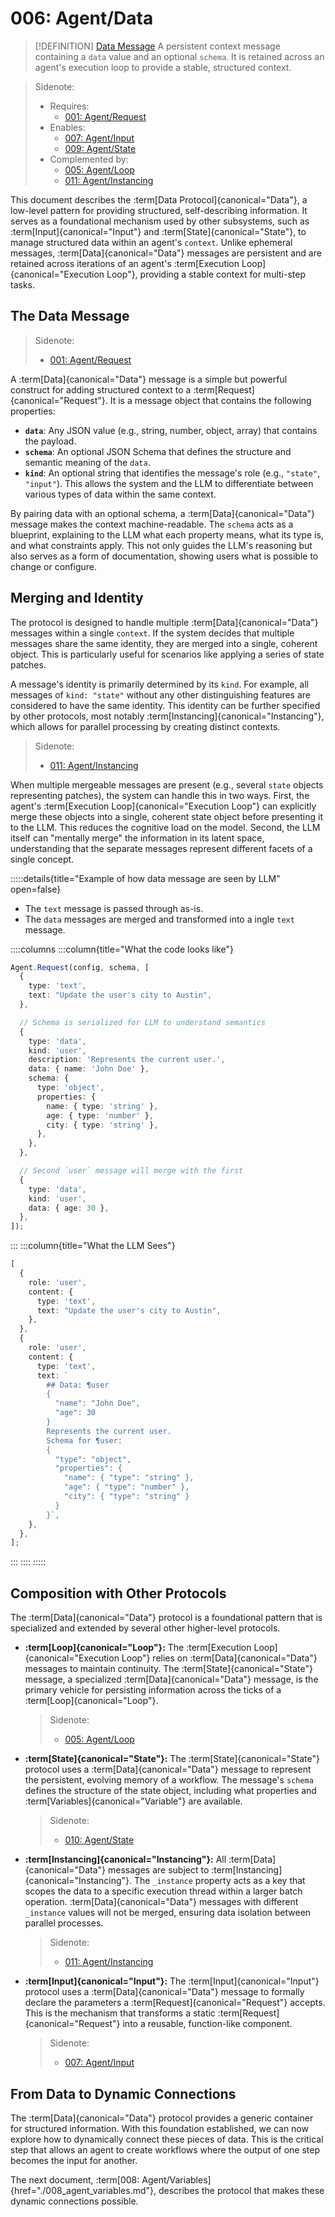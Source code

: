 # 006: Agent/Data

> [!DEFINITION] [Data Message](./000_glossary.md)
> A persistent context message containing a `data` value and an optional `schema`. It is retained across an agent's execution loop to provide a stable, structured context.

> Sidenote:
>
> - Requires:
>   - [001: Agent/Request](./001_agent_request.md)
> - Enables:
>   - [007: Agent/Input](./007_agent_input.md)
>   - [009: Agent/State](./009_agent_state.md)
> - Complemented by:
>   - [005: Agent/Loop](./005_agent_loop.md)
>   - [011: Agent/Instancing](./011_agent_instancing.md)

This document describes the :term[Data Protocol]{canonical="Data"}, a low-level pattern for providing structured, self-describing information. It serves as a foundational mechanism used by other subsystems, such as :term[Input]{canonical="Input"} and :term[State]{canonical="State"}, to manage structured data within an agent's `context`. Unlike ephemeral messages, :term[Data]{canonical="Data"} messages are persistent and are retained across iterations of an agent's :term[Execution Loop]{canonical="Execution Loop"}, providing a stable context for multi-step tasks.

## The Data Message

> Sidenote:
>
> - [001: Agent/Request](./001_agent_request.md)

A :term[Data]{canonical="Data"} message is a simple but powerful construct for adding structured context to a :term[Request]{canonical="Request"}. It is a message object that contains the following properties:

- **`data`**: Any JSON value (e.g., string, number, object, array) that contains the payload.
- **`schema`**: An optional JSON Schema that defines the structure and semantic meaning of the `data`.
- **`kind`**: An optional string that identifies the message's role (e.g., `"state"`, `"input"`). This allows the system and the LLM to differentiate between various types of data within the same context.

By pairing data with an optional schema, a :term[Data]{canonical="Data"} message makes the context machine-readable. The `schema` acts as a blueprint, explaining to the LLM what each property means, what its type is, and what constraints apply. This not only guides the LLM's reasoning but also serves as a form of documentation, showing users what is possible to change or configure.

## Merging and Identity

The protocol is designed to handle multiple :term[Data]{canonical="Data"} messages within a single `context`. If the system decides that multiple messages share the same identity, they are merged into a single, coherent object. This is particularly useful for scenarios like applying a series of state patches.

A message's identity is primarily determined by its `kind`. For example, all messages of `kind: "state"` without any other distinguishing features are considered to have the same identity. This identity can be further specified by other protocols, most notably :term[Instancing]{canonical="Instancing"}, which allows for parallel processing by creating distinct contexts.

> Sidenote:
>
> - [011: Agent/Instancing](./011_agent_instancing.md)

When multiple mergeable messages are present (e.g., several `state` objects representing patches), the system can handle this in two ways. First, the agent's :term[Execution Loop]{canonical="Execution Loop"} can explicitly merge these objects into a single, coherent state object before presenting it to the LLM. This reduces the cognitive load on the model. Second, the LLM itself can "mentally merge" the information in its latent space, understanding that the separate messages represent different facets of a single concept.

:::::details{title="Example of how data message are seen by LLM" open=false}

- The `text` message is passed through as-is.
- The `data` messages are merged and transformed into a ingle `text` message.

::::columns
:::column{title="What the code looks like"}

```typescript
Agent.Request(config, schema, [
  {
    type: 'text',
    text: "Update the user's city to Austin",
  },

  // Schema is serialized for LLM to understand semantics
  {
    type: 'data',
    kind: 'user',
    description: 'Represents the current user.',
    data: { name: 'John Doe' },
    schema: {
      type: 'object',
      properties: {
        name: { type: 'string' },
        age: { type: 'number' },
        city: { type: 'string' },
      },
    },
  },

  // Second `user` message will merge with the first
  {
    type: 'data',
    kind: 'user',
    data: { age: 30 },
  },
]);
```

:::
:::column{title="What the LLM Sees"}

```typescript
[
  {
    role: 'user',
    content: {
      type: 'text',
      text: "Update the user's city to Austin",
    },
  },
  {
    role: 'user',
    content: {
      type: 'text',
      text: `
        ## Data: ¶user
        {
          "name": "John Doe",
          "age": 30
        }
        Represents the current user.
        Schema for ¶user:
        {
          "type": "object",
          "properties": {
            "name": { "type": "string" },
            "age": { "type": "number" },
            "city": { "type": "string" }
          }
        }`,
    },
  },
];
```

:::
::::
:::::

## Composition with Other Protocols

The :term[Data]{canonical="Data"} protocol is a foundational pattern that is specialized and extended by several other higher-level protocols.

- **:term[Loop]{canonical="Loop"}:** The :term[Execution Loop]{canonical="Execution Loop"} relies on :term[Data]{canonical="Data"} messages to maintain continuity. The :term[State]{canonical="State"} message, a specialized :term[Data]{canonical="Data"} message, is the primary vehicle for persisting information across the ticks of a :term[Loop]{canonical="Loop"}.

  > Sidenote:
  >
  > - [005: Agent/Loop](./005_agent_loop.md)

- **:term[State]{canonical="State"}:** The :term[State]{canonical="State"} protocol uses a :term[Data]{canonical="Data"} message to represent the persistent, evolving memory of a workflow. The message's `schema` defines the structure of the state object, including what properties and :term[Variables]{canonical="Variable"} are available.

  > Sidenote:
  >
  > - [010: Agent/State](./010_agent_state.md)

- **:term[Instancing]{canonical="Instancing"}:** All :term[Data]{canonical="Data"} messages are subject to :term[Instancing]{canonical="Instancing"}. The `_instance` property acts as a key that scopes the data to a specific execution thread within a larger batch operation. :term[Data]{canonical="Data"} messages with different `_instance` values will not be merged, ensuring data isolation between parallel processes.

  > Sidenote:
  >
  > - [011: Agent/Instancing](./011_agent_instancing.md)

- **:term[Input]{canonical="Input"}:** The :term[Input]{canonical="Input"} protocol uses a :term[Data]{canonical="Data"} message to formally declare the parameters a :term[Request]{canonical="Request"} accepts. This is the mechanism that transforms a static :term[Request]{canonical="Request"} into a reusable, function-like component.

  > Sidenote:
  >
  > - [007: Agent/Input](./007_agent_input.md)

## From Data to Dynamic Connections

The :term[Data]{canonical="Data"} protocol provides a generic container for structured information. With this foundation established, we can now explore how to dynamically connect these pieces of data. This is the critical step that allows an agent to create workflows where the output of one step becomes the input for another.

The next document, :term[008: Agent/Variables]{href="./008_agent_variables.md"}, describes the protocol that makes these dynamic connections possible.

